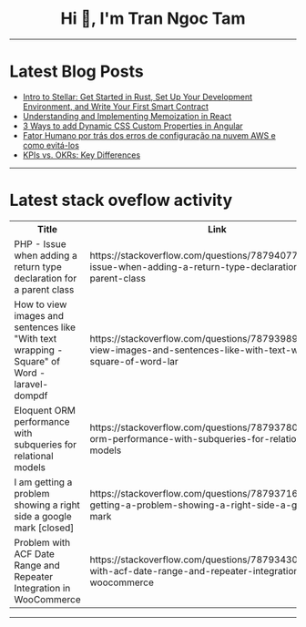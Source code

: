 <h1 align="center">Hi 👋, I'm Tran Ngoc Tam</h1>

---

# Latest Blog Posts 
<!-- BLOG-POST-LIST:START -->
- [Intro to Stellar: Get Started in Rust, Set Up Your Development Environment, and Write Your First Smart Contract](https://dev.to/stellar/intro-to-stellar-get-started-in-rust-set-up-your-development-environment-and-write-your-first-smart-contract-2gnp)
- [Understanding and Implementing Memoization in React](https://dev.to/dipakahirav/understanding-and-implementing-memoization-in-react-39l4)
- [3 Ways to add Dynamic CSS Custom Properties in Angular](https://dev.to/brianmtreese/3-ways-to-add-dynamic-css-custom-properties-in-angular-4ng4)
- [Fator Humano por trás dos erros de configuração na nuvem AWS e como evitá-los](https://dev.to/_marceloadriano/fator-humano-por-tras-dos-erros-de-configuracao-na-nuvem-aws-e-como-evita-los-1j7m)
- [KPIs vs. OKRs: Key Differences](https://dev.to/bryany/kpis-vs-okrs-key-differences-1dc1)
<!-- BLOG-POST-LIST:END -->

---

# Latest stack oveflow activity
<table>
  <tr><th>Title</th><th>Link</th></tr>
  <!-- STACKOVERFLOW:START --><tr><td>PHP - Issue when adding a return type declaration for a parent class</td><td>https://stackoverflow.com/questions/78794077/php-issue-when-adding-a-return-type-declaration-for-a-parent-class</td></tr><tr><td>How to view images and sentences like &quot;With text wrapping -Square&quot; of Word - laravel-dompdf</td><td>https://stackoverflow.com/questions/78793989/how-to-view-images-and-sentences-like-with-text-wrapping-square-of-word-lar</td></tr><tr><td>Eloquent ORM performance with subqueries for relational models</td><td>https://stackoverflow.com/questions/78793780/eloquent-orm-performance-with-subqueries-for-relational-models</td></tr><tr><td>I am getting a problem showing a right side a google mark [closed]</td><td>https://stackoverflow.com/questions/78793716/i-am-getting-a-problem-showing-a-right-side-a-google-mark</td></tr><tr><td>Problem with ACF Date Range and Repeater Integration in WooCommerce</td><td>https://stackoverflow.com/questions/78793430/problem-with-acf-date-range-and-repeater-integration-in-woocommerce</td></tr><!-- STACKOVERFLOW:END -->
</table>

---


